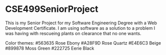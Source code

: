 # CSE499SeniorProject
This is my Senior Project for my Software Engineering Degree with a Web Development Certificate.
I am using software as a solution to a problem I was having with rescueing plants on clearance that no one wants.


Color themes:
#563635 Rose Ebony
#A28F9D Rose Quartz
#E4E6C3 Beige
#899878 Moss Green
#222725 Eerie Black

